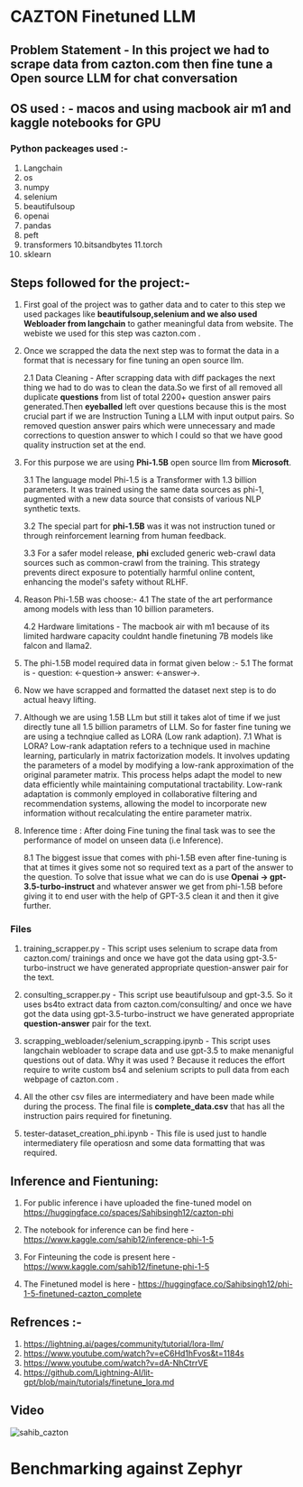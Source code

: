 # CAZTON Finetuned LLM


## Problem Statement - In this project we had to scrape data from cazton.com then fine tune a Open source LLM  for chat conversation

## OS used : - macos and using macbook air m1 and kaggle notebooks for GPU

### Python packeages used :-
1. Langchain
2. os
3. numpy
4. selenium
5. beautifulsoup
6. openai
7. pandas
8. peft
9. transformers
10.bitsandbytes
11.torch
12. sklearn

## Steps followed for the project:-

1. First goal of the project was to gather data and to cater to this step we used packages like **beautifulsoup,selenium and we also used Webloader from langchain** to gather meaningful data from website. The webiste we used for this step was cazton.com .

2. Once we scrapped the data the next step was to format the data in a format that is necessary for fine tuning an open source llm.

    2.1 Data Cleaning - After scrapping data with diff packages the next thing we had to do was to clean the data.So we first of all removed all duplicate **questions** from list of total 2200+ question answer pairs generated.Then **eyeballed** left over questions because this is the most crucial part if we are Instruction Tuning a LLM with input output pairs. So removed question answer pairs which were unnecessary and made corrections to question answer to which I could so that we have good quality instruction set at the end.

3. For this purpose we are using **Phi-1.5B** open source llm from **Microsoft**.

    3.1 The language model Phi-1.5 is a Transformer with 1.3 billion parameters. It was trained using the same data sources as phi-1, augmented with a new data source that consists of various NLP synthetic texts. 

    3.2 The special part for **phi-1.5B** was it was not instruction tuned  or through reinforcement learning from human feedback.

    3.3 For a safer model release, **phi** excluded generic web-crawl data sources such as common-crawl from the training. This strategy prevents direct exposure to potentially harmful online content, enhancing the model's safety without RLHF. 

4. Reason Phi-1.5B was choose:-
    4.1 The state of the art performance among models with less than 10 billion parameters.

    4.2 Hardware limitations - The macbook air with m1 because of its limited hardware capacity couldnt handle finetuning 7B models like falcon and llama2.
    
    
5. The phi-1.5B model required data in format given below :-
    5.1 The format is - question: <-question-> answer: <-answer->.
    

6. Now we have scrapped and formatted the dataset next step is to do actual heavy lifting.

7. Although we are using 1.5B LLm but still it takes alot of time if we just directly tune all 1.5 billion parametrs of LLM. So for faster fine tuning we are using a technqiue called as LORA (Low rank adaption).
    7.1 What is LORA?
    Low-rank adaptation refers to a technique used in machine learning, particularly in matrix factorization models. It involves updating the parameters of a model by modifying a low-rank approximation of the original parameter matrix. This
    process helps adapt the model to new data efficiently while maintaining computational tractability. Low-rank adaptation is commonly employed in collaborative filtering and recommendation systems, allowing the model to incorporate new information
    without recalculating the entire parameter matrix.
    
    
8. Inference time : After doing Fine tuning the final task was to see the performance of model on unseen data (i.e Inference).

    8.1 The biggest issue that comes with phi-1.5B even after fine-tuning is that at times it gives some not so required text as a part of the answer to the question. To solve that issue what we can do is use **Openai -> gpt-3.5-turbo-instruct** and
    whatever answer we get from phi-1.5B before giving it to end user with the help of GPT-3.5 clean it and then it give further.
    


### Files

1. training_scrapper.py - This script uses selenium to scrape data from cazton.com/     trainings and once we have got the data using gpt-3.5-turbo-instruct we have generated appropriate question-answer pair for the text.
    
2. consulting_scrapper.py - This script use beautifulsoup and gpt-3.5. So it uses bs4to   extract data from cazton.com/consulting/<domain-name> and once we have got the data using gpt-3.5-turbo-instruct we have generated appropriate **question-answer** pair for the text.

3. scrapping_webloader/selenium_scrapping.ipynb - This script uses langchain webloader to scrape data and use gpt-3.5 to make 
    menanigful questions out of data. Why it was used ? Because it reduces the effort require to write custom bs4 and selenium
    scripts to pull data from each webpage of cazton.com .
    
4. All the other csv files are intermediatery and have been made while during the process. The final file is
    **complete_data.csv** that has all the instruction pairs required for finetuning.
    
5. tester-dataset_creation_phi.ipynb - This file is used just to handle intermediatery file operatiosn and some data formatting
    that was required. 

## Inference and Fientuning:
1.  For public inference i have uploaded the fine-tuned model on https://huggingface.co/spaces/Sahibsingh12/cazton-phi
2. The notebook for inference can be find here - https://www.kaggle.com/sahib12/inference-phi-1-5

3. For Finteuning the code is present here - https://www.kaggle.com/sahib12/finetune-phi-1-5

4. The Finetuned model is here  - https://huggingface.co/Sahibsingh12/phi-1-5-finetuned-cazton_complete

    
## Refrences :-

1. https://lightning.ai/pages/community/tutorial/lora-llm/
2. https://www.youtube.com/watch?v=eC6Hd1hFvos&t=1184s
3. https://www.youtube.com/watch?v=dA-NhCtrrVE
4. https://github.com/Lightning-AI/lit-gpt/blob/main/tutorials/finetune_lora.md


## Video
![sahib_cazton](https://youtu.be/Xf_pHr-oFyY)


# Benchmarking against Zephyr

